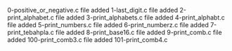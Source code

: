 0-positive_or_negative.c file added
1-last_digit.c file added
2-print_alphabet.c file added
3-print_alphabets.c file added
4-print_alphabt.c file added
5-print_numbers.c file added
6-print_numberz.c file added
7-print_tebahpla.c file added
8-print_base16.c file added
9-print_comb.c file added
100-print_comb3.c file added
101-print_comb4.c
